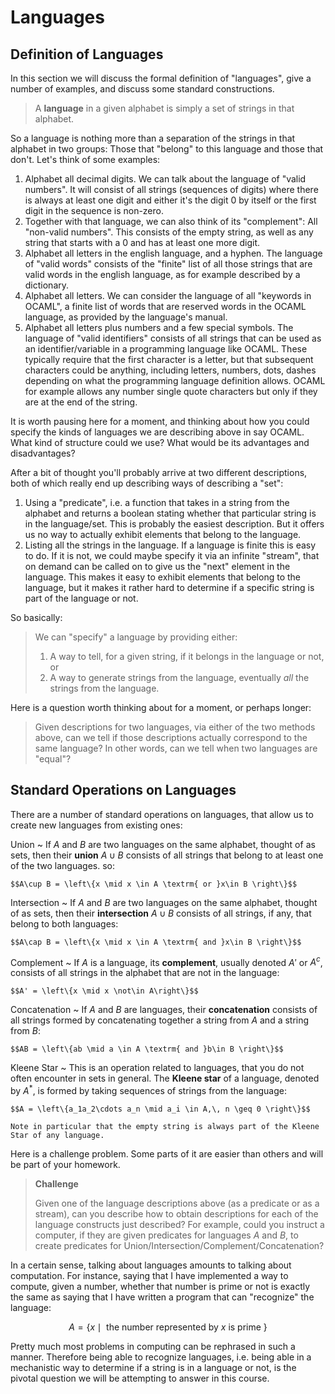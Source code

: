 # Languages

## Definition of Languages

In this section we will discuss the formal definition of "languages", give a number of examples, and discuss some standard constructions.

> A **language** in a given alphabet is simply a set of strings in that alphabet.

So a language is nothing more than a separation of the strings in that alphabet in two groups: Those that "belong" to this language and those that don't. Let's think of some examples:

1. Alphabet all decimal digits. We can talk about the language of "valid numbers". It will consist of all strings (sequences of digits) where there is always at least one digit and either it's the digit 0 by itself or the first digit in the sequence is non-zero.
2. Together with that language, we can also think of its "complement": All "non-valid numbers". This consists of the empty string, as well as any string that starts with a 0 and has at least one more digit.
3. Alphabet all letters in the english language, and a hyphen. The language of "valid words" consists of the "finite" list of all those strings that are valid words in the english language, as for example described by a dictionary.
4. Alphabet all letters. We can consider the language of all "keywords in OCAML", a finite list of words that are reserved words in the OCAML language, as provided by the language's manual.
5. Alphabet all letters plus numbers and a few special symbols. The language of "valid identifiers" consists of all strings that can be used as an identifier/variable in a programming language like OCAML. These typically require that the first character is a letter, but that subsequent characters could be anything, including letters, numbers, dots, dashes depending on what the programming language definition allows. OCAML for example allows any number single quote characters but only if they are at the end of the string.

It is worth pausing here for a moment, and thinking about how you could specify the kinds of languages we are describing above in say OCAML. What kind of structure could we use? What would be its advantages and disadvantages?

After a bit of thought you'll probably arrive at two different descriptions, both of which really end up describing ways of describing a "set":

1. Using a "predicate", i.e. a function that takes in a string from the alphabet and returns a boolean stating whether that particular string is in the language/set. This is probably the easiest description. But it offers us no way to actually exhibit elements that belong to the language.
2. Listing all the strings in the language. If a language is finite this is easy to do. If it is not, we could maybe specify it via an infinite "stream", that on demand can be called on to give us the "next" element in the language. This makes it easy to exhibit elements that belong to the language, but it makes it rather hard to determine if a specific string is part of the language or not.

So basically:

> We can "specify" a language by providing either:
> 1. A way to tell, for a given string, if it belongs in the language or not, or
> 2. A way to generate strings from the language, eventually *all* the strings from the language.

Here is a question worth thinking about for a moment, or perhaps longer:

> Given descriptions for two languages, via either of the two methods above, can we tell if those descriptions actually correspond to the same language? In other words, can we tell when two languages are "equal"?

## Standard Operations on Languages

There are a number of standard operations on languages, that allow us to create new languages from existing ones:

Union
  ~ If $A$ and $B$ are two languages on the same alphabet, thought of as sets, then their **union** $A\cup B$ consists of all strings that belong to at least one of the two languages. so:

    $$A\cup B = \left\{x \mid x \in A \textrm{ or }x\in B \right\}$$

Intersection
  ~ If $A$ and $B$ are two languages on the same alphabet, thought of as sets, then their **intersection** $A\cup B$ consists of all strings, if any, that belong to both languages:

    $$A\cap B = \left\{x \mid x \in A \textrm{ and }x\in B \right\}$$

Complement
  ~ If $A$ is a language, its **complement**, usually denoted $A'$ or $A^c$, consists of all strings in the alphabet that are not in the language:

    $$A' = \left\{x \mid x \not\in A\right\}$$

Concatenation
  ~ If $A$ and $B$ are languages, their **concatenation** consists of all strings formed by concatenating together a string from $A$ and a string from $B$:

    $$AB = \left\{ab \mid a \in A \textrm{ and }b\in B \right\}$$

Kleene Star
  ~ This is an operation related to languages, that you do not often encounter in sets in general. The **Kleene star** of a language, denoted by $A^*$, is formed by taking sequences of strings from the language:

    $$A = \left\{a_1a_2\cdots a_n \mid a_i \in A,\, n \geq 0 \right\}$$

    Note in particular that the empty string is always part of the Kleene Star of any language.


Here is a challenge problem. Some parts of it are easier than others and will be part of your homework.

> **Challenge**
>
> Given one of the language descriptions above (as a predicate or as a stream), can you describe how to obtain descriptions for each of the language constructs just described? For example, could you instruct a computer, if they are given predicates for languages $A$ and $B$, to create predicates for Union/Intersection/Complement/Concatenation?

In a certain sense, talking about languages amounts to talking about computation. For instance, saying that I have implemented a way to compute, given a number, whether that number is prime or not is exactly the same as saying that I have written a program that can "recognize" the language:

$$A = \left\{x \mid\textrm{ the number represented by }x\textrm{ is prime } \right\}$$

Pretty much most problems in computing can be rephrased in such a manner. Therefore being able to recognize languages, i.e. being able in a mechanistic way to determine if a string is in a language or not, is the pivotal question we will be attempting to answer in this course.
